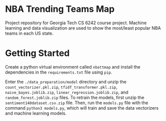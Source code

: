 # NBA Trending Teams Map
Project repository for Georgia Tech CS 6242 course project. Machine learning and data visualization are used to show the most/least popular NBA teams in each US state. 

# Getting Started 
Create a python virtual environment called `nbattmap` and install the dependencies in the `requirements.txt` file using `pip`. 

Enter the `./data_preparation/model` directory and unzip the `count_vectorizer.pkl.zip`, `tfidf_transformer.pkl.zip`, `naive_bayes.joblib.zip`, `linear_regression.joblib.zip`, and `random_forest.joblib.zip` files. To retrain the models, first unzip the `sentiment140dataset.csv.zip` file. Then, run the `models.py` file with the command `python3 models.py`, which will train and save the data vectorizers and machine learning models.
